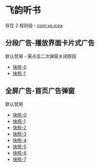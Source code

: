 # 飞韵听书

存在 2 规则组 - [com.vo.icea](/src/apps/com.vo.icea.ts)

## 分段广告-播放界面卡片式广告

默认禁用 - 需点击二次弹窗关闭原因

- [快照-0](https://i.gkd.li/import/13510973)
- [快照-1](https://i.gkd.li/import/13510972)

## 全屏广告-首页广告弹窗

默认禁用

- [快照-0](https://i.gkd.li/import/13511052)
- [快照-1](https://i.gkd.li/import/13511645)
- [快照-2](https://i.gkd.li/import/13511059)
- [快照-3](https://i.gkd.li/import/13511065)
- [快照-4](https://i.gkd.li/import/13511708)
- [快照-5](https://i.gkd.li/import/13511052)
- [快照-6](https://i.gkd.li/import/13511765)
- [快照-7](https://i.gkd.li/import/13446063)
